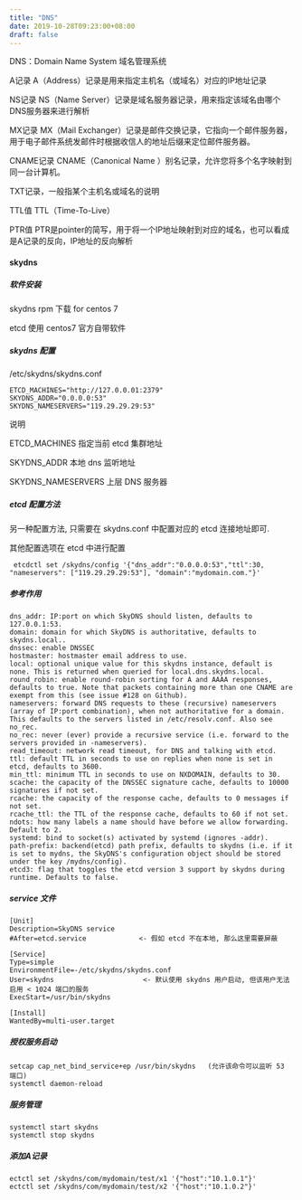 ```yaml
---
title: "DNS"
date: 2019-10-28T09:23:00+08:00
draft: false
---
```


 DNS：Domain Name System 域名管理系统

 A记录 A（Address）记录是用来指定主机名（或域名）对应的IP地址记录

 NS记录 NS（Name Server）记录是域名服务器记录，用来指定该域名由哪个DNS服务器来进行解析

 MX记录 MX（Mail Exchanger）记录是邮件交换记录，它指向一个邮件服务器，用于电子邮件系统发邮件时根据收信人的地址后缀来定位邮件服务器。

 CNAME记录 CNAME（Canonical Name ）别名记录，允许您将多个名字映射到同一台计算机。

 TXT记录，一般指某个主机名或域名的说明

 TTL值 TTL（Time-To-Live）

 PTR值 PTR是pointer的简写，用于将一个IP地址映射到对应的域名，也可以看成是A记录的反向，IP地址的反向解析


#### skydns

##### 软件安装
skydns rpm 下载 for centos 7

etcd 使用 centos7 官方自带软件

##### skydns 配置

/etc/skydns/skydns.conf
```
ETCD_MACHINES="http://127.0.0.01:2379"
SKYDNS_ADDR="0.0.0.0:53"
SKYDNS_NAMESERVERS="119.29.29.29:53"
```

说明

ETCD_MACHINES
指定当前 etcd 集群地址

SKYDNS_ADDR
本地 dns 监听地址

SKYDNS_NAMESERVERS
上层 DNS 服务器


##### etcd 配置方法

另一种配置方法, 只需要在 skydns.conf 中配置对应的 etcd 连接地址即可.

其他配置选项在 etcd 中进行配置

```
 etcdctl set /skydns/config '{"dns_addr":"0.0.0.0:53","ttl":30, "nameservers": ["119.29.29.29:53"], "domain":"mydomain.com."}'
```

##### 参考作用

```
dns_addr: IP:port on which SkyDNS should listen, defaults to 127.0.0.1:53.
domain: domain for which SkyDNS is authoritative, defaults to skydns.local..
dnssec: enable DNSSEC
hostmaster: hostmaster email address to use.
local: optional unique value for this skydns instance, default is none. This is returned when queried for local.dns.skydns.local.
round_robin: enable round-robin sorting for A and AAAA responses, defaults to true. Note that packets containing more than one CNAME are exempt from this (see issue #128 on Github).
nameservers: forward DNS requests to these (recursive) nameservers (array of IP:port combination), when not authoritative for a domain. This defaults to the servers listed in /etc/resolv.conf. Also see no_rec.
no_rec: never (ever) provide a recursive service (i.e. forward to the servers provided in -nameservers).
read_timeout: network read timeout, for DNS and talking with etcd.
ttl: default TTL in seconds to use on replies when none is set in etcd, defaults to 3600.
min_ttl: minimum TTL in seconds to use on NXDOMAIN, defaults to 30.
scache: the capacity of the DNSSEC signature cache, defaults to 10000 signatures if not set.
rcache: the capacity of the response cache, defaults to 0 messages if not set.
rcache_ttl: the TTL of the response cache, defaults to 60 if not set.
ndots: how many labels a name should have before we allow forwarding. Default to 2.
systemd: bind to socket(s) activated by systemd (ignores -addr).
path-prefix: backend(etcd) path prefix, defaults to skydns (i.e. if it is set to mydns, the SkyDNS's configuration object should be stored under the key /mydns/config).
etcd3: flag that toggles the etcd version 3 support by skydns during runtime. Defaults to false.
```
##### service 文件

```
[Unit]
Description=SkyDNS service
#After=etcd.service             <- 假如 etcd 不在本地, 那么这里需要屏蔽

[Service]
Type=simple
EnvironmentFile=-/etc/skydns/skydns.conf
User=skydns                      <- 默认使用 skydns 用户启动, 但该用户无法启用 < 1024 端口的服务
ExecStart=/usr/bin/skydns

[Install]
WantedBy=multi-user.target
```
##### 授权服务启动

```
setcap cap_net_bind_service+ep /usr/bin/skydns   (允许该命令可以监听 53 端口)
systemctl daemon-reload
```

##### 服务管理

```
systemctl start skydns
systemctl stop skydns
```

##### 添加A记录

```
ectctl set /skydns/com/mydomain/test/x1 '{"host":"10.1.0.1"}'
ectctl set /skydns/com/mydomain/test/x2 '{"host":"10.1.0.2"}'

```
